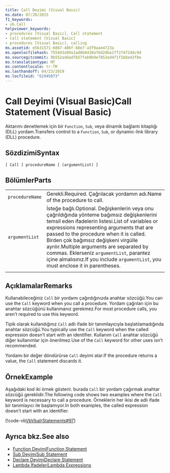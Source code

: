 ```yaml
---
title: Call Deyimi (Visual Basic)
ms.date: 07/20/2015
f1_keywords:
- vb.Call
helpviewer_keywords:
- procedures [Visual Basic], Call statement
- Call statement [Visual Basic]
- procedures [Visual Basic], calling
ms.assetid: e5b31571-6867-406f-b8e7-a3f9aae4723a
ms.openlocfilehash: 755443a99a1ad8b0430a76d2dba1ff27472d4c9d
ms.sourcegitcommit: 9b552addadfb57fab0b9e7852ed4f1f1b8a42f8e
ms.translationtype: MT
ms.contentlocale: tr-TR
ms.lasthandoff: 04/23/2019
ms.locfileid: "61945073"
---
```

# <a name="call-statement-visual-basic"></a><span data-ttu-id="b62cb-102">Call Deyimi (Visual Basic)</span><span class="sxs-lookup"><span data-stu-id="b62cb-102">Call Statement (Visual Basic)</span></span>
<span data-ttu-id="b62cb-103">Aktarımı denetlemek için bir `Function`, `Sub`, veya dinamik bağlantı kitaplığı (DLL) yordam.</span><span class="sxs-lookup"><span data-stu-id="b62cb-103">Transfers control to a `Function`, `Sub`, or dynamic-link library (DLL) procedure.</span></span>  
  
## <a name="syntax"></a><span data-ttu-id="b62cb-104">Sözdizimi</span><span class="sxs-lookup"><span data-stu-id="b62cb-104">Syntax</span></span>  
  
```  
[ Call ] procedureName [ (argumentList) ]  
```  
  
## <a name="parts"></a><span data-ttu-id="b62cb-105">Bölümler</span><span class="sxs-lookup"><span data-stu-id="b62cb-105">Parts</span></span>  
|||
|---|---|
|`procedureName`|<span data-ttu-id="b62cb-106">Gerekli.</span><span class="sxs-lookup"><span data-stu-id="b62cb-106">Required.</span></span> <span data-ttu-id="b62cb-107">Çağrılacak yordamın adı.</span><span class="sxs-lookup"><span data-stu-id="b62cb-107">Name of the procedure to call.</span></span>|
|`argumentList`|<span data-ttu-id="b62cb-108">İsteğe bağlı.</span><span class="sxs-lookup"><span data-stu-id="b62cb-108">Optional.</span></span> <span data-ttu-id="b62cb-109">Değişkenlerin veya onu çağrıldığında yönteme bağımsız değişkenlerini temsil eden ifadelerin listesi.</span><span class="sxs-lookup"><span data-stu-id="b62cb-109">List of variables or expressions representing arguments that are passed to the procedure when it is called.</span></span> <span data-ttu-id="b62cb-110">Birden çok bağımsız değişkeni virgülle ayrılır.</span><span class="sxs-lookup"><span data-stu-id="b62cb-110">Multiple arguments are separated by commas.</span></span> <span data-ttu-id="b62cb-111">Eklerseniz `argumentList`, parantez içine almalısınız.</span><span class="sxs-lookup"><span data-stu-id="b62cb-111">If you include `argumentList`, you must enclose it in parentheses.</span></span>|
|||
  
## <a name="remarks"></a><span data-ttu-id="b62cb-112">Açıklamalar</span><span class="sxs-lookup"><span data-stu-id="b62cb-112">Remarks</span></span>  
 <span data-ttu-id="b62cb-113">Kullanabileceğiniz `Call` bir yordamı çağırdığınızda anahtar sözcüğü.</span><span class="sxs-lookup"><span data-stu-id="b62cb-113">You can use the `Call` keyword when you call a procedure.</span></span> <span data-ttu-id="b62cb-114">Yordam çağrıları için bu anahtar sözcüğünü kullanmanız gerekmez.</span><span class="sxs-lookup"><span data-stu-id="b62cb-114">For most procedure calls, you aren’t required to use this  keyword.</span></span>  
  
 <span data-ttu-id="b62cb-115">Tipik olarak kullandığınız `Call` adlı ifade bir tanımlayıcıyla başlatılamadığında anahtar sözcüğü.</span><span class="sxs-lookup"><span data-stu-id="b62cb-115">You typically use the `Call` keyword when the called expression doesn’t start with an identifier.</span></span> <span data-ttu-id="b62cb-116">Kullanım `Call` anahtar sözcüğü diğer kullanımlar için önerilmez.</span><span class="sxs-lookup"><span data-stu-id="b62cb-116">Use of the `Call` keyword for other uses isn’t recommended.</span></span>  
  
 <span data-ttu-id="b62cb-117">Yordamı bir değer döndürürse `Call` deyimi atar.</span><span class="sxs-lookup"><span data-stu-id="b62cb-117">If the procedure returns a value, the `Call` statement discards it.</span></span>  
  
## <a name="example"></a><span data-ttu-id="b62cb-118">Örnek</span><span class="sxs-lookup"><span data-stu-id="b62cb-118">Example</span></span>  
 <span data-ttu-id="b62cb-119">Aşağıdaki kod iki örnek gösterir. burada `Call` bir yordam çağırmak anahtar sözcüğü gereklidir.</span><span class="sxs-lookup"><span data-stu-id="b62cb-119">The following code shows two examples where the `Call` keyword is necessary to call a procedure.</span></span> <span data-ttu-id="b62cb-120">Örneklerin her ikisi de adlı ifade bir tanımlayıcı ile başlamıyor.</span><span class="sxs-lookup"><span data-stu-id="b62cb-120">In both examples, the called expression doesn't start with an identifier.</span></span>  
  
 [!code-vb[VbVbalrStatements#97](~/samples/snippets/visualbasic/VS_Snippets_VBCSharp/VbVbalrStatements/VB/Class1.vb#97)]  
  
## <a name="see-also"></a><span data-ttu-id="b62cb-121">Ayrıca bkz.</span><span class="sxs-lookup"><span data-stu-id="b62cb-121">See also</span></span>

- [<span data-ttu-id="b62cb-122">Function Deyimi</span><span class="sxs-lookup"><span data-stu-id="b62cb-122">Function Statement</span></span>](../../../visual-basic/language-reference/statements/function-statement.md)
- [<span data-ttu-id="b62cb-123">Sub Deyimi</span><span class="sxs-lookup"><span data-stu-id="b62cb-123">Sub Statement</span></span>](../../../visual-basic/language-reference/statements/sub-statement.md)
- [<span data-ttu-id="b62cb-124">Declare Deyimi</span><span class="sxs-lookup"><span data-stu-id="b62cb-124">Declare Statement</span></span>](../../../visual-basic/language-reference/statements/declare-statement.md)
- [<span data-ttu-id="b62cb-125">Lambda İfadeleri</span><span class="sxs-lookup"><span data-stu-id="b62cb-125">Lambda Expressions</span></span>](../../../visual-basic/programming-guide/language-features/procedures/lambda-expressions.md)

